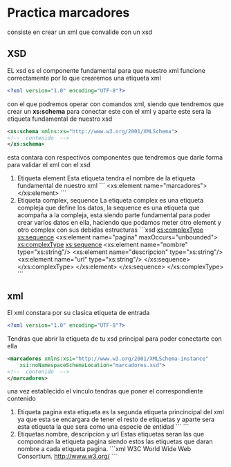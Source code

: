 # Practica marcadores

consiste en crear un xml que convalide con un xsd

## XSD

EL xsd es el componente fundamental para que nuestro xml funcione correctamente por lo que crearemos una etiqueta xml
```xml
<?xml version="1.0" encoding="UTF-8"?>
```
con el que podremos operar con comandos xml, siendo que tendremos que crear un **xs:schema** para conectar este con el xml y aparte este sera la etiqueta fundamental de nuestro xsd
```xsd
<xs:schema xmlns:xs="http://www.w3.org/2001/XMLSchema">
<!--  contenido  -->
</xs:schema>
```
esta contara con respectivos componentes que tendremos que darle forma para validar el xml con el xsd

1. Etiqueta element
    Esta etiqueta tendra el nombre de la etiqueta fundamental de nuestro xml
    ´´´
    <xs:element name="marcadores">
    <!--  contenido  -->
    </xs:element>
    ´´´
2. Etiqueta complex, sequence
    La etiqueta complex es una etiqueta compleja que define los datos, la sequence es una etiqueta que acompaña a la compleja, esta siendo parte fundamental para poder crear varíos datos en ella, haciendo que podamos meter otro element y otro complex con sus debidas estructuras
    ´´´xsd
    <xs:complexType>
            <xs:sequence>
                <xs:element name="pagina" maxOccurs="unbounded">
                    <xs:complexType>
                        <xs:sequence>
                            <xs:element name="nombre" type="xs:string"/>
                            <xs:element name="descripcion" type="xs:string"/>
                            <xs:element name="url" type="xs:string"/>
                        </xs:sequence>
                    </xs:complexType>
                </xs:element>
            </xs:sequence>
        </xs:complexType>
    ´´´

## xml

El xml constara por su clasica etiqueta de entrada
```xml
<?xml version="1.0" encoding="UTF-8"?>
```
Tendras que abrir la etiqueta de tu xsd principal para poder conectarte con ella
```xml
<marcadores xmlns:xsi="http://www.w3.org/2001/XMLSchema-instance"
    xsi:noNamespaceSchemaLocation="marcadores.xsd">
<!--  contenido  -->
</marcadores>
```
una vez establecido el vinculo tendras que poner el correspondiente contenido
1. Etiqueta pagina
    esta etiqueta es la segunda etiqueta princincipal del xml ya que esta se encargara de tener el resto de etiquetas y aparte sera esta etiqueta la que sera como una especie de entidad
    ´´´
    <pagina>
    <!--  contenido  -->
    </pagina>
    ´´´
2. Etiquetas nombre, descripcion y url
    Estas etiquetas seran las que compondran la etiqueta pagina siendo estos las etiquetas que daran nombre a cada etiqueta pagina.
    ´´´xml
    <nombre>W3C</nombre>
    <descripcion>World Wide Web Consortium.</descripcion>
    <url>http://www.w3.org/</url>
    ´´´
